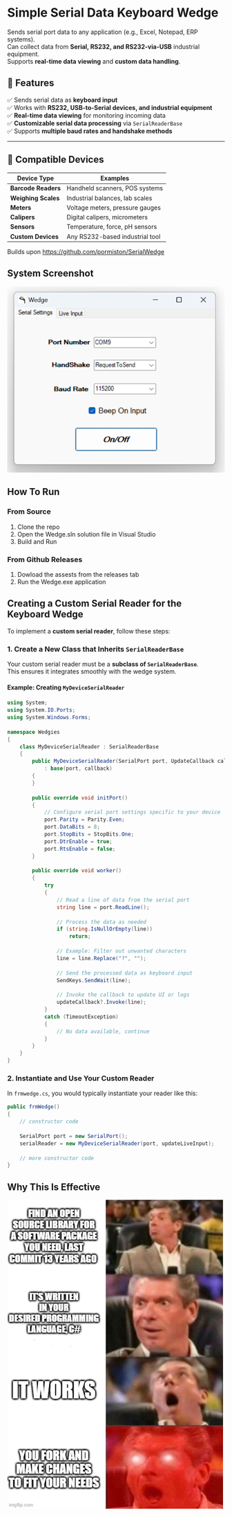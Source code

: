 ﻿
# Simple Serial Data Keyboard Wedge

Sends serial port data to any application (e.g., Excel, Notepad, ERP systems).  
Can collect data from **Serial, RS232, and RS232-via-USB** industrial equipment.  
Supports **real-time data viewing** and **custom data handling**.  

## 🚀 Features  
✅ Sends serial data as **keyboard input**  
✅ Works with **RS232, USB-to-Serial devices, and industrial equipment**  
✅ **Real-time data viewing** for monitoring incoming data  
✅ **Customizable serial data processing** via `SerialReaderBase`  
✅ Supports **multiple baud rates and handshake methods**  

---

## 🔧 Compatible Devices  

| Device Type       | Examples |
|------------------|-----------------------------------|
| **Barcode Readers**  | Handheld scanners, POS systems  |
| **Weighing Scales**  | Industrial balances, lab scales |
| **Meters**          | Voltage meters, pressure gauges  |
| **Calipers**         | Digital calipers, micrometers   |
| **Sensors**          | Temperature, force, pH sensors  |
| **Custom Devices**   | Any RS232-based industrial tool |

Builds upon https://github.com/pormiston/SerialWedge

## System Screenshot
![system_gui](https://raw.githubusercontent.com/jglatts/SerialWedge/refs/heads/master/images/gui2.png)


## How To Run
### From Source
1. Clone the repo
2. Open the Wedge.sln solution file in Visual Studio
3. Build and Run 

### From Github Releases 
1. Dowload the assests from the releases tab
2. Run the Wedge.exe application 




## Creating a Custom Serial Reader for the Keyboard Wedge  

To implement a **custom serial reader**, follow these steps:  

### 1. Create a New Class that Inherits `SerialReaderBase`  
Your custom serial reader must be a **subclass of `SerialReaderBase`**.  
This ensures it integrates smoothly with the wedge system.  

#### Example: Creating `MyDeviceSerialReader`  
```csharp
using System;
using System.IO.Ports;
using System.Windows.Forms;

namespace Wedgies
{
    class MyDeviceSerialReader : SerialReaderBase
    {
        public MyDeviceSerialReader(SerialPort port, UpdateCallback callback)
            : base(port, callback)
        {
        }

        public override void initPort()
        {
            // Configure serial port settings specific to your device
            port.Parity = Parity.Even;
            port.DataBits = 8;
            port.StopBits = StopBits.One;
            port.DtrEnable = true;
            port.RtsEnable = false;
        }

        public override void worker()
        {
            try
            {
                // Read a line of data from the serial port
                string line = port.ReadLine();

                // Process the data as needed
                if (string.IsNullOrEmpty(line))
                    return;

                // Example: Filter out unwanted characters
                line = line.Replace("?", "");

                // Send the processed data as keyboard input
                SendKeys.SendWait(line);

                // Invoke the callback to update UI or logs
                updateCallback?.Invoke(line);
            }
            catch (TimeoutException)
            {
                // No data available, continue
            }
        }
    }
}
```


### 2. Instantiate and Use Your Custom Reader  
In `frmwedge.cs`, you would typically instantiate your reader like this:  
```csharp
public frmWedge()
{
    // constructor code

    SerialPort port = new SerialPort();
    serialReader = new MyDeviceSerialReader(port, updateLiveInput);

    // more constructor code     
}
```


## Why This Is Effective  
![funny_img](https://raw.githubusercontent.com/jglatts/SerialWedge/refs/heads/master/images/funny-c%23.jpg)